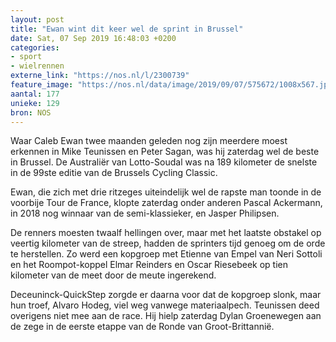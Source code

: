```yaml
---
layout: post
title: "Ewan wint dit keer wel de sprint in Brussel"
date: Sat, 07 Sep 2019 16:48:03 +0200
categories: 
- sport 
- wielrennen 
externe_link: "https://nos.nl/l/2300739"
feature_image: "https://nos.nl/data/image/2019/09/07/575672/1008x567.jpg"
aantal: 177
unieke: 129
bron: NOS
---
```


<p>Waar Caleb Ewan twee maanden geleden nog zijn meerdere moest erkennen in Mike Teunissen en Peter Sagan, was hij zaterdag wel de beste in Brussel. De Australiër van Lotto-Soudal was na 189 kilometer de snelste in de 99ste editie van de Brussels Cycling Classic.</p>
<p>Ewan, die zich met drie ritzeges uiteindelijk wel de rapste man toonde in de voorbije Tour de France, klopte zaterdag onder anderen Pascal Ackermann, in 2018 nog winnaar van de semi-klassieker, en Jasper Philipsen.</p>
<p>De renners moesten twaalf hellingen over, maar met het laatste obstakel op veertig kilometer van de streep, hadden de sprinters tijd genoeg om de orde te herstellen. Zo werd een kopgroep met Etienne van Empel van Neri Sottoli en het Roompot-koppel Elmar Reinders en Oscar Riesebeek op tien kilometer van de meet door de meute ingerekend.</p>
<p>Deceuninck-QuickStep zorgde er daarna voor dat de kopgroep slonk, maar hun troef, Alvaro Hodeg, viel weg vanwege materiaalpech. Teunissen deed overigens niet mee aan de race. Hij hielp zaterdag Dylan Groenewegen aan de zege in de eerste etappe van de Ronde van Groot-Brittannië.</p>
